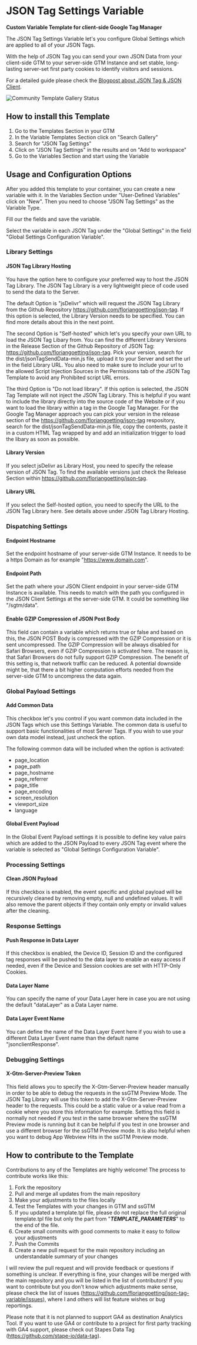 # JSON Tag Settings Variable

**Custom Variable Template for client-side Google Tag Manager**

The JSON Tag Settings Variable let's you configure Global Settings which are applied to all of your JSON Tags.

With the help of JSON Tag you can send your own JSON Data from your client-side GTM to your server-side GTM Instance and set stable, long-lasting server-set first party cookies to identify visitors and sessions.

For a detailed guide please check the [Blogpost about JSON Tag & JSON Client](https://www.floriangoetting.de/en/json-tag-json-client-a-flexible-first-party-tracking-solution-for-ssgtm/?utm_source=github&utm_medium=social&utm_campaign=ssgtm-json-tag-json-client-first-party-tracking&utm_content=json-tag-variable-repo).

![Community Template Gallery Status](https://img.shields.io/badge/Community%20Template%20Gallery%20Status-published-brightgreen)

## How to install this Template
1. Go to the Templates Section in your GTM
2. In the Variable Templates Section click on "Search Gallery"
3. Search for "JSON Tag Settings"
4. Click on "JSON Tag Settings" in the results and on "Add to workspace"
5. Go to the Variables Section and start using the Variable

## Usage and Configuration Options
After you added this template to your container, you can create a new variable with it. In the Variables Section under "User-Defined Variables" click on "New". Then you need to choose "JSON Tag Settings" as the Variable Type.

Fill our the fields and save the variable.

Select the variable in each JSON Tag under the "Global Settings" in the field "Global Settings Configuration Variable".

### Library Settings
#### JSON Tag Library Hosting
You have the option here to configure your preferred way to host the JSON Tag Library. The JSON Tag Library is a very lightweight piece of code used to send the data to the Server.

The default Option is "jsDelivr" which will request the JSON Tag Library from the Github Repository https://github.com/floriangoetting/json-tag. If this option is selected, the Library Version needs to be specified. You can find more details about this in the next point.

The second Option is "Self-hosted" which let's you specify your own URL to load the JSON Tag Libary from. You can find the different Library Versions in the Release Section of the Github Repository of JSON Tag: https://github.com/floriangoetting/json-tag. Pick your version, search for the dist/jsonTagSendData-min.js file, upload it to your Server and set the url in the field Library URL. You also need to make sure to include your url to the allowed Script Injection Sources in the Permissions tab of the JSON Tag Template to avoid any Prohibited script URL errors.

The third Option is "Do not load library". If this option is selected, the JSON Tag Template will not inject the JSON Tag Library. This is helpful if you want to include the library directly into the source code of the Website or if you want to load the library within a <script type="text/gtmscript"></script> tag in the Google Tag Manager. For the Google Tag Manager approach you can pick your version in the release section of the https://github.com/floriangoetting/json-tag respository, search for the dist/jsonTagSendData-min.js file, copy the contents, paste it in a custom HTML Tag wrapped by <script type="text/gtmscript"></script> and add an initialization trigger to load the libary as soon as possible.

#### Library Version
If you select jsDelivr as Library Host, you need to specify the release version of JSON Tag. To find the available versions just check the Release Section within https://github.com/floriangoetting/json-tag.

#### Library URL
If you select the Self-hosted option, you need to specify the URL to the JSON Tag Library here. See details above under JSON Tag Library Hosting.

### Dispatching Settings
#### Endpoint Hostname
Set the endpoint hostname of your server-side GTM Instance. It needs to be a https Domain as for example "https://www.domain.com".

#### Endpoint Path
Set the path where your JSON Client endpoint in your server-side GTM Instance is available. This needs to match with the path you configured in the JSON Client Settings at the server-side GTM. It could be something like "/sgtm/data".

#### Enable GZIP Compression of JSON Post Body
This field can contain a variable which returns true or false and based on this, the JSON POST Body is compressed with the GZIP Compression or it is sent uncompressed. The GZIP Compression will be always disabled for Safari Browsers, even if GZIP Compression is activated here. The reason is, that Safari Browsers do not fully support GZIP Compression.
The benefit of this setting is, that network traffic can be reduced. A potential downside might be, that there a bit higher computation efforts needed from the server-side GTM to uncompress the data again.

### Global Payload Settings
#### Add Common Data
This checkbox let's you control if you want common data included in the JSON Tags which use this Settings Variable. The common data is useful to support basic functionalities of most Server Tags. If you wish to use your own data model instead, just uncheck the option.

The following common data will be included when the option is activated:
 
<ul>
<li>page_location</li>
<li>page_path</li>
<li>page_hostname</li>
<li>page_referrer</li>
<li>page_title</li>
<li>page_encoding</li>
<li>screen_resolution</li> <li>viewport_size</li>
<li>language</li>
</ul>

#### Global Event Payload
In the Global Event Payload settings it is possible to define key value pairs which are added to the JSON Payload to every JSON Tag event where the variable is selected as "Global Settings Configuration Variable".

### Processing Settings
#### Clean JSON Payload
If this checkbox is enabled, the event specific and global payload will be recursively cleaned by removing empty, null and undefined values. It will also remove the parent objects if they contain only empty or invalid values after the cleaning.

### Response Settings
#### Push Response in Data Layer
If this checkbox is enabled, the Device ID, Session ID and the configured tag responses will be pushed to the data layer to enable an easy access if needed, even if the Device and Session cookies are set with HTTP-Only Cookies.

#### Data Layer Name
You can specify the name of your Data Layer here in case you are not using the default "dataLayer" as a Data Layer name.

#### Data Layer Event Name
You can define the name of the Data Layer Event here if you wish to use a different Data Layer Event name than the default name "jsonclientResponse".

### Debugging Settings
#### X-Gtm-Server-Preview Token
This field allows you to specify the X-Gtm-Server-Preview header manually in order to be able to debug the requests in the ssGTM Preview Mode. The JSON Tag Library will use this token to add the X-Gtm-Server-Preview header to the requests. This could be a static value or a value read from a cookie where you store this information for example. Setting this field is normally not needed if you test in the same browser where the ssGTM Preview mode is running but it can be helpful if you test in one browser and use a different browser for the ssGTM Preview mode. It is also helpful when you want to debug App Webview Hits in the ssGTM Preview mode.

## How to contribute to the Template
Contributions to any of the Templates are highly welcome! The process to contribute works like this:

1. Fork the repository
2. Pull and merge all updates from the main repository
3. Make your adjustments to the files locally
4. Test the Templates with your changes in GTM and ssGTM
5. If you updated a template.tpl file, please do not replace the full original template.tpl file but only the part from "___TEMPLATE_PARAMETERS___" to the end of the file.
6. Create small commits with good comments to make it easy to follow your adjustments
7. Push the Commits
8. Create a new pull request for the main repository including an understandable summary of your changes

I will review the pull request and will provide feedback or questions if something is unclear. If everything is fine, your changes will be merged with the main repository and you will be listed in the list of contributors!
If you want to contribute but you don't know which adjustments make sense, please check the list of issues (https://github.com/floriangoetting/json-tag-variable/issues), where I and others will list feature wishes or bug reportings.

Please note that it is not planned to support GA4 as destination Analytics Tool. If you want to use GA4 or contribute to a project for first party tracking with GA4 support, please check out Stapes Data Tag (https://github.com/stape-io/data-tag).
